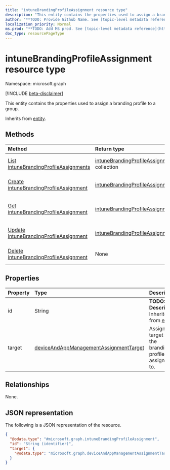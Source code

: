 ```yaml
---
title: "intuneBrandingProfileAssignment resource type"
description: "This entity contains the properties used to assign a branding profile to a group."
author: "**TODO: Provide Github Name. See [topic-level metadata reference](https://msgo.azurewebsites.net/add/document/guidelines/metadata.html#topic-level-metadata)**"
localization_priority: Normal
ms.prod: "**TODO: Add MS prod. See [topic-level metadata reference](https://msgo.azurewebsites.net/add/document/guidelines/metadata.html#topic-level-metadata)**"
doc_type: resourcePageType
---
```


# intuneBrandingProfileAssignment resource type

Namespace: microsoft.graph

[!INCLUDE [beta-disclaimer](../../includes/beta-disclaimer.md)]

This entity contains the properties used to assign a branding profile to a group.


Inherits from [entity](../resources/entity.md).

## Methods
|Method|Return type|Description|
|:---|:---|:---|
|[List intuneBrandingProfileAssignments](../api/intunebrandingprofileassignment-list.md)|[intuneBrandingProfileAssignment](../resources/intunebrandingprofileassignment.md) collection|Get a list of the [intuneBrandingProfileAssignment](../resources/intunebrandingprofileassignment.md) objects and their properties.|
|[Create intuneBrandingProfileAssignment](../api/intunebrandingprofileassignment-create.md)|[intuneBrandingProfileAssignment](../resources/intunebrandingprofileassignment.md)|Create a new [intuneBrandingProfileAssignment](../resources/intunebrandingprofileassignment.md) object.|
|[Get intuneBrandingProfileAssignment](../api/intunebrandingprofileassignment-get.md)|[intuneBrandingProfileAssignment](../resources/intunebrandingprofileassignment.md)|Read the properties and relationships of an [intuneBrandingProfileAssignment](../resources/intunebrandingprofileassignment.md) object.|
|[Update intuneBrandingProfileAssignment](../api/intunebrandingprofileassignment-update.md)|[intuneBrandingProfileAssignment](../resources/intunebrandingprofileassignment.md)|Update the properties of an [intuneBrandingProfileAssignment](../resources/intunebrandingprofileassignment.md) object.|
|[Delete intuneBrandingProfileAssignment](../api/intunebrandingprofileassignment-delete.md)|None|Deletes an [intuneBrandingProfileAssignment](../resources/intunebrandingprofileassignment.md) object.|

## Properties
|Property|Type|Description|
|:---|:---|:---|
|id|String|**TODO: Add Description** Inherited from [entity](../resources/entity.md).|
|target|[deviceAndAppManagementAssignmentTarget](../resources/deviceandappmanagementassignmenttarget.md)|Assignment target that the branding profile is assigned to.|

## Relationships
None.

## JSON representation
The following is a JSON representation of the resource.
<!-- {
  "blockType": "resource",
  "keyProperty": "id",
  "@odata.type": "microsoft.graph.intuneBrandingProfileAssignment",
  "baseType": "microsoft.graph.entity",
  "openType": false
}
-->
``` json
{
  "@odata.type": "#microsoft.graph.intuneBrandingProfileAssignment",
  "id": "String (identifier)",
  "target": {
    "@odata.type": "microsoft.graph.deviceAndAppManagementAssignmentTarget"
  }
}
```

